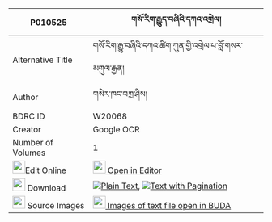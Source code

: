 |P010525|གསོ་རིག་རྒྱུད་བཞིའི་དཀའ་འགྲེལ། 
| --- | --- 
|Alternative Title |གསོ་རིག་རྒྱུ་བཞིའི་དཀའ་ཚིག་ཀུན་གྱི་འགྲེལ་པ་བློ་གསར་མགུལ་རྒྱན།
|Author| གསེར་ཁང་བཀྲ་ཤིས།
|BDRC ID | W20068
|Creator | Google OCR
|Number of Volumes| 1
|<img width="25" src="https://img.icons8.com/color/25/000000/edit-property.png">Edit Online| [<img width="25" src="https://avatars.githubusercontent.com/u/45091458?s=200&v=4"> Open in Editor](http://editor.openpecha.org/P010525)
|<img width="25" src="https://img.icons8.com/fluent/48/000000/download-2.png"/>  Download | [![](https://img.icons8.com/color/20/000000/txt.png)Plain Text](https://github.com/Openpecha/P010525/releases/download/v1/sorik_gyu_shyi_i_kandrel_plain_P010525.zip), [![](https://img.icons8.com/color/20/000000/txt.png)Text with Pagination](https://github.com/Openpecha/P010525/releases/download/v1/sorik_gyu_shyi_i_kandrel_pages_P010525.zip)
|<img width="25" src="https://img.icons8.com/plasticine/100/000000/pictures-folder.png"/>  Source Images | [<img width="25" src="https://library.bdrc.io/icons/BUDA-small.svg"> Images of text file open in BUDA](https://library.bdrc.io/show/bdr:W20068)